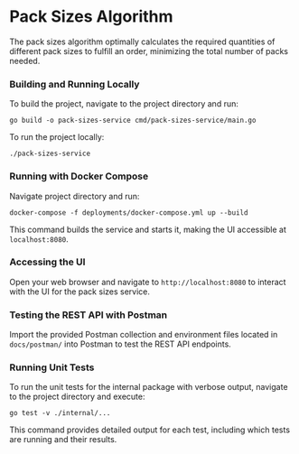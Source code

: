 # Pack Sizes Algorithm
The pack sizes algorithm optimally calculates the required quantities of different pack sizes to fulfill an order, minimizing the total number of packs needed.

### Building and Running Locally
To build the project, navigate to the project directory and run:
```
go build -o pack-sizes-service cmd/pack-sizes-service/main.go
```
To run the project locally:
```
./pack-sizes-service
```

### Running with Docker Compose
Navigate project directory and run:
```
docker-compose -f deployments/docker-compose.yml up --build
```
This command builds the service and starts it, making the UI accessible at `localhost:8080`.

### Accessing the UI
Open your web browser and navigate to `http://localhost:8080` to interact with the UI for the pack sizes service.

### Testing the REST API with Postman
Import the provided Postman collection and environment files located in `docs/postman/` into Postman to test the REST API endpoints.

### Running Unit Tests
To run the unit tests for the internal package with verbose output, navigate to the project directory and execute:
```
go test -v ./internal/...
```
This command provides detailed output for each test, including which tests are running and their results.
